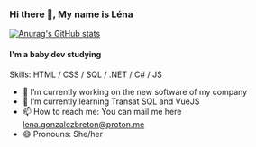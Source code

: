 ### Hi there 👋, My name is Léna
[![Anurag's GitHub stats](https://github-readme-stats.vercel.app/api?username=LenaGonzalezBreton)](https://github.com/anuraghazra/github-readme-stats)
#### I'm a baby dev studying

Skills:  HTML / CSS / SQL / .NET / C# / JS 

- 🔭 I’m currently working on the new software of my company 
- 🌱 I’m currently learning Transat SQL and VueJS 
- 📫 How to reach me: You can mail me here lena.gonzalezbreton@proton.me 
- 😄 Pronouns: She/her 




